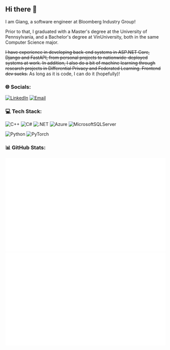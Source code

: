 ## Hi there 👋

I am Giang, a software engineer at Bloomberg Industry Group!

Prior to that, I graduated with a Master's degree at the University of Pennsylvania, and a Bachelor's degree at VinUniversity, both in the same Computer Science major.

~~I have experience in developing back-end systems in ASP.NET Core, Django and FastAPI, from personal projects to nationwide-deployed systems at work.
In addition, I also do a bit of machine learning through research projects in Differential Privacy and Federated Learning. Frontend dev sucks.~~ As long as it is code, I can do it (hopefully)!

### 🌐 Socials:
[![LinkedIn](https://img.shields.io/badge/LinkedIn-%230077B5.svg?logo=linkedin&logoColor=white)](https://linkedin.com/in/giangthedev) [![Email](https://img.shields.io/badge/email-giangthedev%40outlook.com.vn-blue)](mailto:giangthedev@outlook.com.vn)

### 💻 Tech Stack:
![C++](https://img.shields.io/badge/C++-%2300599C.svg?style=flat&logo=C%2B%2B&logoColor=white) ![C#](https://img.shields.io/badge/C%23-%23239120.svg?style=flat&logo=c-sharp&logoColor=white) ![.NET](https://img.shields.io/badge/.NET-5C2D91?style=flat&logo=.net&logoColor=white) ![Azure](https://img.shields.io/badge/Azure-%230072C6.svg?style=flat&logo=azure-devops&logoColor=white) ![MicrosoftSQLServer](https://img.shields.io/badge/Microsoft%20SQL%20Server-CC2927?style=flat&logo=microsoft%20sql%20server&logoColor=white)

![Python](https://img.shields.io/badge/Python-3670A0?style=flat&logo=Python&logoColor=ffdd54) ![PyTorch](https://img.shields.io/badge/PyTorch-%23EE4C2C.svg?style=flat&logo=PyTorch&logoColor=white) 
### 📊 GitHub Stats:
![](https://raw.githubusercontent.com/goldenskygiang/goldenskygiang/master/generated/overview.svg)
![](https://raw.githubusercontent.com/goldenskygiang/goldenskygiang/master/generated/languages.svg)

